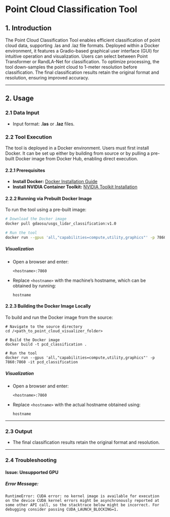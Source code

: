# Point Cloud Classification Tool

## 1. Introduction

The Point Cloud Classification Tool enables efficient classification of point cloud data, supporting .las and .laz file formats. Deployed within a Docker environment, it features a Gradio-based graphical user interface (GUI) for intuitive operation and visualization. Users can select between Point Transformer or RandLA-Net for classification. To optimize processing, the tool down-samples the point cloud to 1-meter resolution before classification. The final classification results retain the original format and resolution, ensuring improved accuracy.

---

## 2. Usage

### 2.1 Data Input

- Input format: **.las** or **.laz** files.

### 2.2 Tool Execution

The tool is deployed in a Docker environment. Users must first install Docker. It can be set up either by building from source or by pulling a pre-built Docker image from Docker Hub, enabling direct execution.

#### 2.2.1 Prerequisites

- **Install Docker:** [Docker Installation Guide](https://docs.docker.com/engine/install/)
- **Install NVIDIA Container Toolkit:** [NVIDIA Toolkit Installation](https://docs.nvidia.com/datacenter/cloud-native/container-toolkit/latest/install-guide.html)

#### 2.2.2 Running via Prebuilt Docker Image

To run the tool using a pre-built image:

```sh
# Download the Docker image
docker pull gdaosu/usgs_lidar_classification:v1.0

# Run the tool
docker run --gpus 'all,"capabilities=compute,utility,graphics"' -p 7860:7860 -it gdaosu/usgs_lidar_classification:v1.0
```

##### **Visualization**

- Open a browser and enter:

    ```
    <hostname>:7860
    ```

- Replace `<hostname>` with the machine’s hostname, which can be obtained by running:

    ```
    hostname
    ```

#### 2.2.3 Building the Docker Image Locally

To build and run the Docker image from the source:

```
# Navigate to the source directory
cd /<path_to_point_cloud_visualizer_folder>

# Build the Docker image
docker build -t pcd_classification .

# Run the tool
docker run --gpus 'all,"capabilities=compute,utility,graphics"' -p 7860:7860 -it pcd_classification
```

##### Visualization

- Open a browser and enter:

    ```
    <hostname>:7860
    ```

- Replace `<hostname>` with the actual hostname obtained using:

    ```
    hostname
    ```

------

### 2.3 Output

- The final classification results retain the original format and resolution.

------

### 2.4 Troubleshooting

#### Issue: Unsupported GPU

##### Error Message:

```
RuntimeError: CUDA error: no kernel image is available for execution on the device CUDA kernel errors might be asynchronously reported at some other API call, so the stacktrace below might be incorrect. For debugging consider passing CUDA_LAUNCH_BLOCKING=1.
```